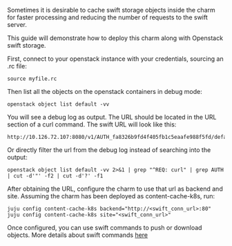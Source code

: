 Sometimes it is desirable to cache swift storage objects inside the charm for faster processing and reducing the number of requests to the swift server.

This guide will demonstrate how to deploy this charm along with Openstack swift storage.

First, connect to your openstack instance with your credentials, sourcing an .rc file:
```
source myfile.rc
```
Then list all the objects on the openstack containers in debug mode:
```
openstack object list default -vv
```
You will see a debug log as output. The URL should be located in the URL section of a curl command. The swift URL will look like this:
```
http://10.126.72.107:8080/v1/AUTH_fa8326b9fd4f405fb1c5eaafe988f5fd/default
```
Or directly filter the url from the debug log instead of searching into the output:
```
openstack object list default -vv 2>&1 | grep "^REQ: curl" | grep AUTH | cut -d'"' -f2 | cut -d'?' -f1
```
After obtaining the URL, configure the charm to use that url as backend and site. Assuming the charm has been deployed as content-cache-k8s, run:
```
juju config content-cache-k8s backend="http://<swift_conn_url>:80"
juju config content-cache-k8s site="<swift_conn_url>"
```
Once configured, you can use swift commands to push or download objects. More details about swift commands [here](https://docs.openstack.org/ocata/cli-reference/swift.html)